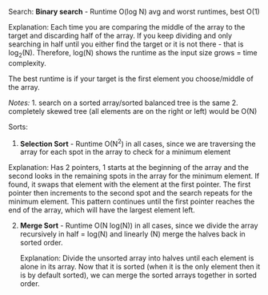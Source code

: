 Search:
**Binary search** - Runtime O(log N) avg and worst runtimes, best O(1)

  Explanation: Each time you are comparing the middle of the array to the target and discarding half of the array. 
  If you keep dividing and only searching in half until you either find the target or it is not there - that is log<sub>2</sub>(N).      Therefore, log(N) shows the runtime as the input size grows = time complexity.
               
  The best runtime is if your target is the first element you choose/middle of the array.
  
  _Notes:_
    1. search on a sorted array/sorted balanced tree is the same
    2. completely skewed tree (all elements are on the right or left) would be O(N)

Sorts:
1. **Selection Sort** - Runtime O(N<sup>2</sup>) in all cases, since we are traversing the array for each spot in the array to check for a minimum element 

  Explanation: Has 2 pointers, 1 starts at the beginning of the array and the second looks in the remaining spots in the array for the   minimum element. If found, it swaps that element with the element at the first pointer. The first pointer then increments to the       second spot and the search repeats for the minimum element. This pattern continues until the first pointer reaches the end of the      array, which will have the largest element left.

2. **Merge Sort** - Runtime O(N log(N)) in all cases, since we divide the array recursively in half = log(N) and linearly (N) merge the
   halves back in sorted order.

   Explanation: Divide the unsorted array into halves until each element is alone in its array. Now that it is sorted (when it is the     only element then it is by default sorted), we can merge the sorted arrays together in sorted order. 
